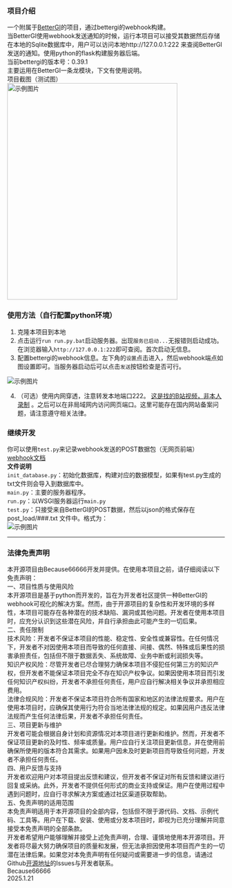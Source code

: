 ### 项目介绍
一个附属于[BetterGI](https://github.com/babalae/better-genshin-impact)的项目，通过bettergi的webhook构建。<br>
当BetterGI使用webhook发送通知的时候，运行本项目可以接受其数据然后存储在本地的Sqlite数据库中，用户可以访问本地http://127.0.0.1:222 来查阅BetterGI发送的通知。使用python的flask构建服务器后端。<br>
当前bettergi的版本号：0.39.1<br>
主要运用在BetterGI一条龙模块，下文有使用说明。<br>
项目截图（测试图）<br>
<img src="https://github.com/user-attachments/assets/ea9d14b3-61a8-4fdc-a9c8-edf111b63d83" alt="示例图片" width="394" height="501">

### 使用方法（自行配置python环境）
1. 克隆本项目到本地
2. 点击运行`run run.py.bat`启动服务器。出现`服务已启动...`无报错则启动成功。在浏览器输入`http://127.0.0.1:222`即可查阅。首次启动无信息。
3. 配置bettergi的webhook信息。左下角的`设置`点击进入，然后webhook端点如图设置即可。当服务器启动后可以点击`发送`按钮检查是否可行。
<img src="https://github.com/user-attachments/assets/317470d0-94cb-4a93-af3b-c3896e59bfe3" alt="示例图片">

4. （可选）使用内网穿透，注意转发本地端口222。 [这是找的B站视频，非本人录制](https://www.bilibili.com/video/BV1KF411m7Z7) 。之后可以在非局域网内访问网页端口。这里可能存在国内网站备案问题，请注意遵守相关法律。

### 继续开发

你可以使用`test.py`来记录webhook发送的POST数据包（无网页前端）<br>
[webhook文档](https://bettergi.com/dev/webhook.html)<br>
**文件说明**<br>
`init_database.py`：初始化数据库，构建对应的数据模型，如果有test.py生成的txt文件则会导入到数据库中。<br>
`main.py`：主要的服务器程序。<br>
`run.py`：以WSGI服务器运行`main.py`<br>
`test.py`：只接受来自BetterGI的POST数据，然后以json的格式保存在post_load/###.txt 文件中。格式为：<br>
<img src="https://github.com/user-attachments/assets/13570b41-8da5-4c4e-8c4e-14355c5d75ac" alt="示例图片">

---

### 法律免责声明

本开源项目由Because66666开发并提供。在使用本项目之前，请仔细阅读以下免责声明：<br>
一、项目性质与使用风险<br>
本开源项目是基于python而开发的，旨在为开发者社区提供一种BetterGI的webhook可视化的解决方案。然而，由于开源项目的复杂性和开发环境的多样性，本项目可能存在各种潜在的技术缺陷、漏洞或其他问题。开发者在使用本项目时，应充分认识到这些潜在风险，并自行承担由此可能产生的一切后果。<br>
二、责任限制<br>
技术风险：开发者不保证本项目的性能、稳定性、安全性或兼容性。在任何情况下，开发者不对因使用本项目而导致的任何直接、间接、偶然、特殊或后果性的损害承担责任，包括但不限于数据丢失、系统故障、业务中断或利润损失等。<br>
知识产权风险：尽管开发者已尽合理努力确保本项目不侵犯任何第三方的知识产权，但开发者不能保证本项目完全不存在知识产权争议。如果因使用本项目而引发任何知识产权纠纷，开发者不承担任何责任，用户应自行解决相关争议并承担相应费用。<br>
法律合规风险：开发者不保证本项目符合所有国家和地区的法律法规要求。用户在使用本项目时，应确保其使用行为符合当地法律法规的规定。如果因用户违反法律法规而产生任何法律后果，开发者不承担任何责任。<br>
三、项目更新与维护<br>
开发者可能会根据自身计划和资源情况对本项目进行更新和维护。然而，开发者不保证项目更新的及时性、频率或质量。用户应自行关注项目更新信息，并在使用前确保所使用的版本符合其需求。如果用户因未及时更新项目而导致任何问题，开发者不承担任何责任。<br>
四、用户反馈与支持<br>
开发者欢迎用户对本项目提出反馈和建议，但开发者不保证对所有反馈和建议进行回复或采纳。此外，开发者不提供任何形式的商业支持或保证。用户在使用过程中遇到问题时，应自行寻求解决方案或通过社区渠道获取帮助。<br>
五、免责声明的适用范围<br>
本免责声明适用于本开源项目的全部内容，包括但不限于源代码、文档、示例代码、工具等。用户在下载、安装、使用或分发本项目时，即视为已充分理解并同意接受本免责声明的全部条款。<br>
开发者希望用户能够理解并接受上述免责声明，合理、谨慎地使用本开源项目。开发者将尽最大努力确保项目的质量和发展，但无法承担因使用本项目而产生的一切潜在法律后果。如果您对本免责声明有任何疑问或需要进一步的信息，请通过Github[开源地址](https://github.com/Because66666/better_gi_miniweb)的Issues与开发者联系。<br>
Because66666<br>
2025.1.21<br>
